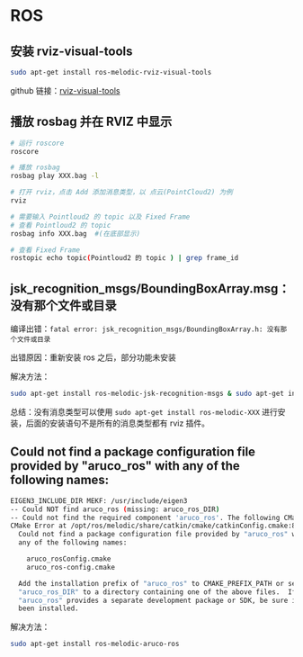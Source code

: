 # ROS

## 安装 rviz-visual-tools

```bash
sudo apt-get install ros-melodic-rviz-visual-tools
```

github 链接：[rviz-visual-tools](https://github.com/PickNikRobotics/rviz_visual_tools)



## 播放 rosbag 并在 RVIZ 中显示

```bash
# 运行 roscore
roscore

# 播放 rosbag
rosbag play XXX.bag -l

# 打开 rviz，点击 Add 添加消息类型，以 点云(PointCloud2) 为例
rviz

# 需要输入 Pointloud2 的 topic 以及 Fixed Frame
# 查看 Pointloud2 的 topic 
rosbag info XXX.bag  #(在底部显示)

# 查看 Fixed Frame
rostopic echo topic(Pointloud2 的 topic ) | grep frame_id
```



## jsk_recognition_msgs/BoundingBoxArray.msg：没有那个文件或目录

编译出错：`fatal error: jsk_recognition_msgs/BoundingBoxArray.h: 没有那个文件或目录`

出错原因：重新安装 ros 之后，部分功能未安装

解决方法：

```bash
sudo apt-get install ros-melodic-jsk-recognition-msgs & sudo apt-get install ros-melodic-jsk-rviz-plugins
```

总结：没有消息类型可以使用 `sudo apt-get install ros-melodic-XXX` 进行安装，后面的安装语句不是所有的消息类型都有 rviz 插件。

## Could not find a package configuration file provided by "aruco_ros" with any of the following names:

```bash
EIGEN3_INCLUDE_DIR MEKF: /usr/include/eigen3
-- Could NOT find aruco_ros (missing: aruco_ros_DIR)
-- Could not find the required component 'aruco_ros'. The following CMake error indicates that you either need to install the package with the same name or change your environment so that it can be found.
CMake Error at /opt/ros/melodic/share/catkin/cmake/catkinConfig.cmake:83 (find_package):
  Could not find a package configuration file provided by "aruco_ros" with
  any of the following names:

    aruco_rosConfig.cmake
    aruco_ros-config.cmake

  Add the installation prefix of "aruco_ros" to CMAKE_PREFIX_PATH or set
  "aruco_ros_DIR" to a directory containing one of the above files.  If
  "aruco_ros" provides a separate development package or SDK, be sure it has
  been installed.
```

解决方法：

```bash
sudo apt-get install ros-melodic-aruco-ros
```

